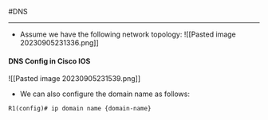 #DNS
***
- Assume we have the following network topology:
![[Pasted image 20230905231336.png]]

#### DNS Config in Cisco IOS

![[Pasted image 20230905231539.png]]

- We can also configure the domain name as follows:
```
R1(config)# ip domain name {domain-name}
```